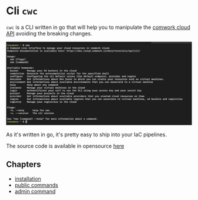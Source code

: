 # Cli `cwc`

`cwc` is a CLI written in go that will help you to manipulate the [comwork cloud API](../api/README.md) avoiding the breaking changes.

![cwc](../../img/cwc.png)

As it's written in go, it's pretty easy to ship into your IaC pipelines.

The source code is available in opensource [here](https://gitlab.comwork.io/oss/cwc/cwc)

## Chapters

* [installation](./install.md)
* [public commands](./public.md)
* [admin command](./admin.md)
